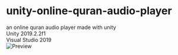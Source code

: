 # unity-online-quran-audio-player
an online quran audio player made with unity    
Unity 2019.2.2f1  
Visual Studio 2019  
![Preview](https://raw.githubusercontent.com/SaidRH/unity-online-quran-audio-player/master/preview.gif)


